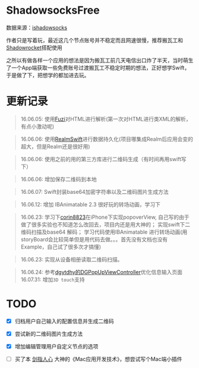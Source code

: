 # ShadowsocksFree
数据来源：[ishadowsocks](http://www.ishadowsocks.net/)

作者只是写着玩，最近这几个节点账号并不稳定而且网速很慢，推荐搬瓦工和[Shadowrocket](https://itunes.apple.com/cn/app/shadowrocket/id932747118?mt=8)搭配使用

之所以有做各样一个应用的想法是因为搬瓦工前几天电信出口炸了半天，当时萌生了一个App端获取一些免费账号过渡搬瓦工不稳定时期的想法，正好想学Swift，于是做了下，把想学的都加进去玩。

# 更新记录
> 16.06.05: 使用[Fuzi](https://github.com/cezheng/Fuzi)对HTML进行解析(第一次对HTML进行类XML的解析，有点小激动呢)

> 16.06.06: 使用[RealmSwift](https://github.com/realm/realm-cocoa)进行数据持久化(项目哪集成Realm后应用会变的超大，但是Realm还是很好用)

> 16.06.06: 使用之前的用的第三方库进行二维码生成（有时间再用swift写下）

> 16.06.06: 增加保存二维码到本地

> 16.06.07: Swift封装base64加密字符串以及二维码图片生成方法

> 16.06.12: 增加 IBAnimatable 2.3 很好玩的转场动画，学习下

> 16.06.23: 学习下[corin8823](https://github.com/corin8823/Popover)在iPhone下实现popoverView, 自己写的由于做了很多实验也不知道怎么改回去，项目内还是用大神的；
实现swift下二维码扫描及base64 解码；
学习代码使用IBAnimatable 进行转场动画(用storyBoard会比较简单但是用代码去做。。。首先没有文档也没有Example，自己试了很多次才搞懂)

> 16.06.23: 实现从设备相册读取二维码扫描。

> 16.06.24: 参考[dgytdhy的DGPopUpViewController](https://github.com/dgytdhy/DGPopUpViewController)优化信息输入页面
> 16.07.31: 增加`3D touch`支持

# TODO
- [x] 归档用户自己输入的配置信息并生成二维码

- [x] 尝试新的二维码图片生成方法

- [x] 增加编辑管理用户自定义节点的选项

- [ ] 买了本 [剑指人心](http://weibo.com/u/1787521145?refer_flag=1005055010_&is_all=1) 大神的《Mac应用开发技术》，想尝试写个Mac端小插件
